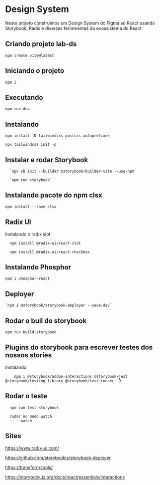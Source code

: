 # Design System 
Neste projeto construimos um Design System do Figma ao React usando Storybook, Radix e diversas ferramentas do ecossistema do React 

## Criando projeto lab-ds

  `npm create vite@latest`

## Iniciando o projeto

  `npm i `

## Executando 

  `npm run dev`

## Instalando 

  `npm install -D tailwindcss postcss autoprefixer`

  `npx tailwindcss init -p `

## Instalar e rodar Storybook
```
  `npx sb init --builder @storybook/builder-vite --use-npm`

  `npm run storybook`
```

## Instalando pacote do npm clsx

  `npm install --save clsx`

## Radix UI
Instalando o radix slot
```
  npm install @radix-ui/react-slot

  npm install @radix-ui/react-checkbox

```

## Instalando Phosphor

  `npm i phosphor-react`

  ## Deployer

    `npm i @storybook/storybook-deployer --save-dev`

## Rodar o buil do storybook

  `npm run build-storybook`

 ## Plugins do storybook para escrever testes dos nossos stories
  Instalando 
```  
    npm i @storybook/addon-interactions @storybook/jest  @storybook/testing-library @storybook/test-runner -D 

```

## Rodar o teste
```
  npm run test-storybook

  rodar no modo watch 
  -- --watch
```

## Sites
https://www.radix-ui.com/

https://github.com/storybookjs/storybook-deployer

https://transform.tools/

https://storybook.js.org/docs/react/essentials/interactions